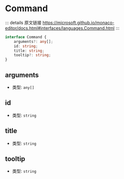 # Command

<backTop />
        
::: details 原文链接
https://microsoft.github.io/monaco-editor/docs.html#interfaces/languages.Command.html
:::

```ts
interface Command {
    arguments?: any[];
    id: string;
    title: string;
    tooltip?: string;
}
```
## arguments
- 类型: `any[]`
## id
- 类型: `string`
## title
- 类型: `string`
## tooltip
- 类型: `string`